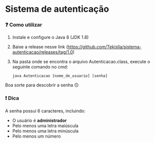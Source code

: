 # Sistema de autenticação

<h3>❓ Como utilizar </h3>

1) Instale e configure o Java 8 (JDK 1.8)

2) Baixe a release nesse link (https://github.com/Tekislla/sistema-autenticacao/releases/tag/1.0)

3) Na pasta onde se encontra o arquivo Autenticacao.class, execute o seguinte comando no cmd:
  
    ```java Autenticacao [nome_de_usuario] [senha]```



Boa sorte para descobrir a senha 🙃

<h3>❗ Dica</h3>
A senha possui 6 caracteres, incluindo: 

- O usuário é <b>administrador</b>
- Pelo menos uma letra maiúscula
- Pelo menos uma letra minúscula
- Pelo menos um número

